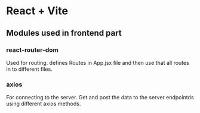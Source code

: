 # React + Vite

## Modules used in frontend part

### react-router-dom

Used for routing. defines Routes in App.jsx file and then use that all routes in to different files.

### axios

For connecting to the server. Get and post the data to the server endpointds using different axios methods.

